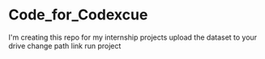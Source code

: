 # Code_for_Codexcue
I'm creating this repo for my internship projects
upload the dataset to your drive
change path link
run project
